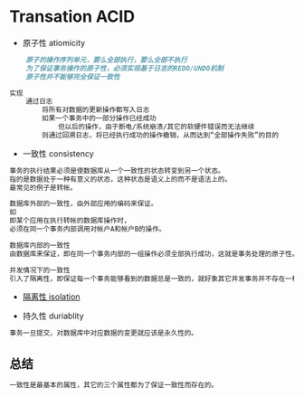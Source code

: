 # Transation ACID
* 原子性 atiomicity
```md
	原子的操作序列单元，要么全部执行，要么全部不执行
	为了保证事务操作的原子性，必须实现基于日志的REDO/UNDO机制
	原子性并不能够完全保证一致性
```
```md
实现
	通过日志
		将所有对数据的更新操作都写入日志
		如果一个事务中的一部分操作已经成功
			但以后的操作，由于断电/系统崩溃/其它的软硬件错误而无法继续
		则通过回溯日志，将已经执行成功的操作撤销，从而达到“全部操作失败”的目的
```
* 一致性 consistency
```md
事务的执行结果必须是使数据库从一个一致性的状态转变到另一个状态。
指的是数据处于一种有意义的状态，这种状态是语义上的而不是语法上的。
最常见的例子是转帐。
```
```md
数据库外部的一致性，由外部应用的编码来保证。
如
即某个应用在执行转帐的数据库操作时，
必须在同一个事务内部调用对帐户A和帐户B的操作。
```
```md
数据库内部的一致性
由数据库来保证，即在同一个事务内部的一组操作必须全部执行成功，这就是事务处理的原子性。
```
```md
并发情况下的一致性
引入了隔离性，即保证每一个事务能够看到的数据总是一致的，就好象其它并发事务并不存在一样。
```
* [隔离性 isolation](isolation.md)

* 持久性 duriablity
```md
事务一旦提交，对数据库中对应数据的变更就应该是永久性的。
```

## 总结
```md
一致性是最基本的属性，其它的三个属性都为了保证一致性而存在的。
```